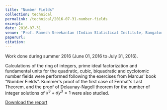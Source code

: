 ```yaml
---
title: "Number Fields"
collection: technical
permalink: /technical/2016-07-31-number-fields
excerpt:
date: 2016-07-31
venue: 'Prof. Ramesh Sreekantan (Indian Statistical Institute, Bangalore)'
paperurl: 
citation: 
---
```

Work done during summer 2016 (June 01, 2016 to July 31, 2016).

Calculations of the ring of integers, prime ideal factorization and fundamental units for the quadratic, cubic, biquadratic and cyclotomic number fields were performed following the exercises from Marcus' book "Number Fields". Kummer's proof of the first case of Fermat's Last Theorem, and the proof of Delaunay-Nagell theorem for the number of integer solutions of $x^3+dy^3=1$ were also studied.

[Download the report](http://gkorpal.github.io/files/files/summer2016-Number_Fields-gaurish.pdf)
